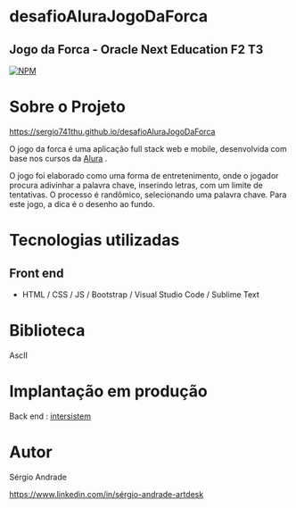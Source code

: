 # desafioAluraJogoDaForca
## Jogo da Forca - Oracle Next Education F2 T3
[![NPM](https://img.shields.io/npm/l/react)](https://github.com/sergio741thu/desafioAluraJogoDaForca/blob/main/LICENCE)
# Sobre o Projeto

https://sergio741thu.github.io/desafioAluraJogoDaForca

O jogo da forca é uma aplicação full stack web e mobile, desenvolvida com base nos cursos da [Alura](https://www.alura.com.br/) .

O jogo foi elaborado como uma forma de entretenimento, onde o jogador procura adivinhar a palavra chave, inserindo letras, com um limite de tentativas.
O processo é randômico, selecionando uma palavra chave. Para este jogo, a dica é o desenho ao fundo.

# Tecnologias utilizadas
## Front end
- HTML / CSS / JS / Bootstrap / Visual Studio Code / Sublime Text

# Biblioteca 
AscII
# Implantação em produção
Back end : [intersistem](https://intersistem.com.br/)
# Autor
Sérgio Andrade

https://www.linkedin.com/in/sérgio-andrade-artdesk
